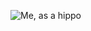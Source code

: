 ![Me, as a hippo](https://worldwideexperience.com/wp-content/uploads/2020/06/Backup-for-original-945x385.jpg)
